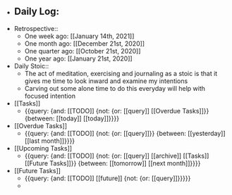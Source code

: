 - Daily Log:
    - 
- Retrospective::
    - One week ago: [[January 14th, 2021]]
    - One month ago: [[December 21st, 2020]]
    - One quarter ago: [[October 21st, 2020]]
    - One year ago: [[January 21st, 2020]]
- Daily Stoic::
    - The act of meditation, exercising and journaling as a stoic is that it gives me time to look inward and examine my intentions
    - Carving out some alone time to do this everyday will help with focused intention
- [[Tasks]]
    - {{query: {and: [[TODO]] {not: {or: [[query]] [[Overdue Tasks]]}} {between: [[today]] [[today]]}}}}
- [[Overdue Tasks]]
    - {{query: {and: [[TODO]] {not: {or: [[query]]}} {between: [[yesterday]] [[last month]]}}}}
- [[Upcoming Tasks]]
    - {{query: {and: [[TODO]] {not: {or: [[query]] [[archive]] [[Tasks]] [[Future Tasks]]}} {between: [[tomorrow]] [[next month]]}}}}
- [[Future Tasks]]
    - {{query: {and: [[TODO]] [[future]] {not: {or: [[query]]}}}}}
    - 
